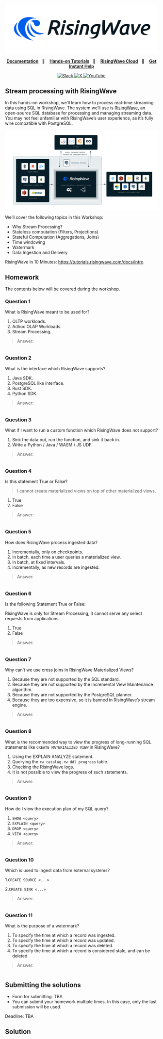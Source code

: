 <p align="center">
  <picture>
    <source srcset="https://github.com/risingwavelabs/risingwave/blob/main/.github/RisingWave-logo-dark.svg" width="500px" media="(prefers-color-scheme: dark)">
    <img src="https://github.com/risingwavelabs/risingwave/blob/main/.github/RisingWave-logo-light.svg" width="500px">
  </picture>
</p>


</div>

<p align="center">
  <a
    href="https://docs.risingwave.com/"
    target="_blank"
  ><b>Documentation</b></a>&nbsp;&nbsp;&nbsp;📑&nbsp;&nbsp;&nbsp;
  <a
    href="https://tutorials.risingwave.com/"
    target="_blank"
  ><b>Hands-on Tutorials</b></a>&nbsp;&nbsp;&nbsp;🎯&nbsp;&nbsp;&nbsp;
  <a
    href="https://cloud.risingwave.com/"
    target="_blank"
  ><b>RisingWave Cloud</b></a>&nbsp;&nbsp;&nbsp;🚀&nbsp;&nbsp;&nbsp;
  <a
    href="https://risingwave.com/slack"
    target="_blank"
  >
    <b>Get Instant Help</b>
  </a>
</p>
<div align="center">
  <a
    href="https://risingwave.com/slack"
    target="_blank"
  >
    <img alt="Slack" src="https://badgen.net/badge/Slack/Join%20RisingWave/0abd59?icon=slack" />
  </a>
  <a
    href="https://twitter.com/risingwavelabs"
    target="_blank"
  >
    <img alt="X" src="https://img.shields.io/twitter/follow/risingwavelabs" />
  </a>
  <a
    href="https://www.youtube.com/@risingwave-labs"
    target="_blank"
  >
    <img alt="YouTube" src="https://img.shields.io/youtube/channel/views/UCsHwdyBRxBpmkA5RRd0YNEA" />
  </a>
</div>

## Stream processing with RisingWave

In this hands-on workshop, we’ll learn how to process real-time streaming data using SQL in RisingWave. The system we’ll use is [RisingWave](https://github.com/risingwavelabs/risingwave), an open-source SQL database for processing and managing streaming data. You may not feel unfamiliar with RisingWave’s user experience, as it’s fully wire compatible with PostgreSQL.

![RisingWave](https://raw.githubusercontent.com/risingwavelabs/risingwave-docs/main/docs/images/new_archi_grey.png)

We’ll cover the following topics in this Workshop: 

- Why Stream Processing?
- Stateless computation (Filters, Projections)
- Stateful Computation (Aggregations, Joins)
- Time windowing
- Watermark
- Data Ingestion and Delivery

RisingWave in 10 Minutes:
https://tutorials.risingwave.com/docs/intro

## Homework

The contents below will be covered during the workshop.

### Question 1

What is RisingWave meant to be used for? 

1. OLTP workloads. 
2. Adhoc
OLAP Workloads. 
3. Stream Processing.

>Answer:
```
```

### Question 2

What is the interface which RisingWave supports? 

1. Java SDK. 
2. PostgreSQL like interface. 
3. Rust SDK. 
4. Python SDK.

>Answer:
```
```

### Question 3

What if I want to run a custom function which RisingWave does not
support? 

1. Sink the data out, run the function, and sink it back in. 
2. Write a Python / Java / WASM / JS UDF. 

>Answer:
```
```

### Question 4

Is this statement True or False?
> I cannot create materialized views
on top of other materialized views. 

1. True 
2. False

>Answer:
```
```
### Question 5

How does RisingWave process ingested data? 

1. Incrementally, only on
checkpoints. 
2. In batch, each time a user queries a materialized view.
3. In batch, at fixed intervals.
4. Incrementally, as new records are
ingested.

>Answer:
```
```

### Question 6

Is the following Statement True or False: 

RisingWave is only for Stream Processing, it cannot serve any select requests from applications. 

1. True 
2. False

>Answer:
```
```

### Question 7

Why can’t we use cross joins in RisingWave Materialized Views?

1. Because they are not supported by the SQL standard.
2. Because they are not supported by the Incremental View Maintenance algorithm.
3. Because they are not supported by the PostgreSQL planner.
4. Because they are too expensive, so it is banned in RisingWave’s stream engine.

>Answer:
```
```

### Question 8

What is the recommended way to view the progress of long-running SQL
statements like `CREATE MATERIALIZED VIEW` in RisingWave? 

1. Using the
EXPLAIN ANALYZE statement. 
2. Querying the `rw_catalog.rw_ddl_progress` table. 
3. Checking the RisingWave logs. 
4. It is not possible to view the progress of such statements.

>Answer:
```
```

### Question 9

How do I view the execution plan of my SQL query?

1. `SHOW <query>` 
2. `EXPLAIN <query>` 
3. `DROP <query>` 
4. `VIEW <query>`

>Answer:
```
```

### Question 10

Which is used to ingest data from external systems? 

1.`CREATE SOURCE <...>` 

2.`CREATE SINK <...>`

>Answer:
```
```

### Question 11

What is the purpose of a watermark? 

1. To specify the time at which a
record was ingested. 
2. To specify the time at which a record was
updated. 
3. To specify the time at which a record was deleted. 
4. To specify the time at which a record is considered stale, and can be
deleted.

>Answer:
```
```

## Submitting the solutions

- Form for submitting: TBA
- You can submit your homework multiple times. In this case, only the
last submission will be used.

Deadline: TBA

## Solution
